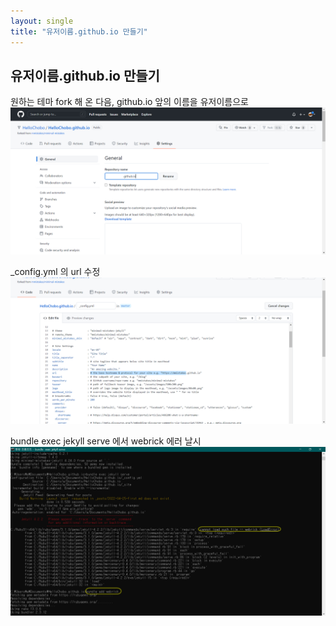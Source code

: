 ```yaml
---
layout: single
title: "유저이름.github.io 만들기"
---
```


## 유저이름.github.io 만들기

원하는 테마 fork 해 온 다음, github.io 앞의 이름을 유저이름으로
![fork_rename](/assets\images\fork_rename.jpg)

_config.yml 의 url 수정
![url_username](/assets\images\url_username.jpg)

bundle exec jekyll serve 에서 webrick 에러 날시
![bundle_add_webrick](/assets\images\bundle_add_webrick.jpg)